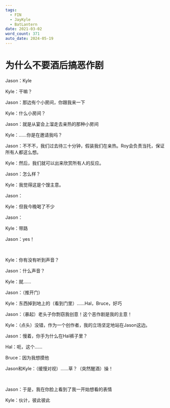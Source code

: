 ```yaml
---
tags:
  - FIN
  - JayKyle
  - BatLantern
date: 2021-03-02
word_count: 371
auto_date: 2024-05-19
---
```


# 为什么不要酒后搞恶作剧

Jason：Kyle

Kyle：干嘛？

Jason：那边有个小房间，你跟我来一下

Kyle：什么小房间？

Jason：就是从宴会上溜走去亲热的那种小房间

Kyle：……你是在邀请我吗？

Jason：不不不，我们过去待三十分钟，假装我们在亲热。Roy会负责当托，保证所有人都这么想。

Kyle：然后，我们就可以出来欣赏所有人的反应。

Jason：怎么样？

Kyle：我觉得这是个馊主意。

Jason：

Kyle：但我今晚喝了不少

Jason：

Kyle：带路

Jason：yes！

<br>

Kyle：你有没有听到声音？

Jason：什么声音？

Kyle：就……

Jason：（推开门）

Kyle：东西掉到地上的（看到门里）……Hal，Bruce，好巧

Jason：（暴起）老头子你剽窃我创意！这个恶作剧是我的主意！

Kyle：（点头）没错，作为一个创作者，我的立场坚定地站在Jason这边。

Jason：慢着，你手为什么在Hal裤子里？

Hal：呃，这个……

Bruce：因为我想摸他

Jason和Kyle：（缓慢对视）……草？（突然醒酒）操！

<br>

Jason：于是，我在你脸上看到了我一开始想看的表情

Kyle：伙计，彼此彼此
